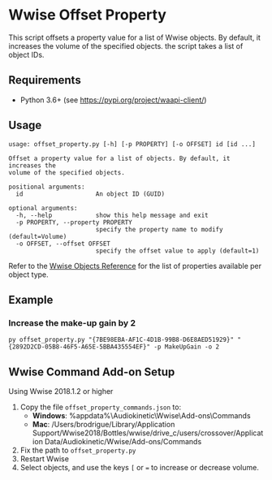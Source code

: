 # Wwise Offset Property

This script offsets a property value for a list of Wwise objects. By default, it increases the volume of the specified objects. the script takes a list of object IDs.

## Requirements

* Python 3.6+ (see https://pypi.org/project/waapi-client/)

## Usage

```
usage: offset_property.py [-h] [-p PROPERTY] [-o OFFSET] id [id ...]

Offset a property value for a list of objects. By default, it increases the
volume of the specified objects.

positional arguments:
  id                    An object ID (GUID)

optional arguments:
  -h, --help            show this help message and exit
  -p PROPERTY, --property PROPERTY
                        specify the property name to modify (default=Volume)
  -o OFFSET, --offset OFFSET
                        specify the offset value to apply (default=1)
```

Refer to the [Wwise Objects Reference](https://www.audiokinetic.com/library/edge/?source=SDK&id=wobjects__index.html) for the list of properties available per object type.

## Example

### Increase the make-up gain by 2
```
py offset_property.py "{7BE98EBA-AF1C-4D1B-99B8-D6E8AED51929}" "{2892D2CD-05B8-46F5-A65E-5BBA435554EF}" -p MakeUpGain -o 2
```

## Wwise Command Add-on Setup

Using Wwise 2018.1.2 or higher
1. Copy the file `offset_property_commands.json` to:
    * **Windows**: %appdata%\Audiokinetic\Wwise\Add-ons\Commands
    * **Mac**: /Users/brodrigue/Library/Application Support/Wwise2018/Bottles/wwise/drive_c/users/crossover/Application Data/Audiokinetic/Wwise/Add-ons/Commands
1. Fix the path to `offset_property.py`
1. Restart Wwise
1. Select objects, and use the keys `[` or `=` to increase or decrease volume.
